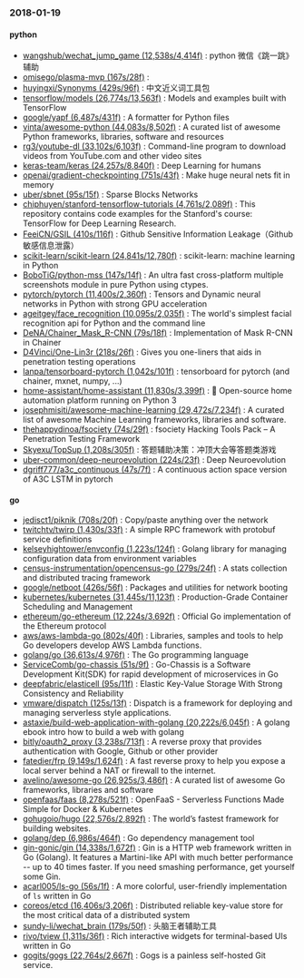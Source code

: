 ### 2018-01-19

#### python
* [wangshub/wechat_jump_game (12,538s/4,414f)](https://github.com/wangshub/wechat_jump_game) : python 微信《跳一跳》辅助
* [omisego/plasma-mvp (167s/28f)](https://github.com/omisego/plasma-mvp) : 
* [huyingxi/Synonyms (429s/96f)](https://github.com/huyingxi/Synonyms) : 中文近义词工具包
* [tensorflow/models (26,774s/13,563f)](https://github.com/tensorflow/models) : Models and examples built with TensorFlow
* [google/yapf (6,487s/431f)](https://github.com/google/yapf) : A formatter for Python files
* [vinta/awesome-python (44,083s/8,502f)](https://github.com/vinta/awesome-python) : A curated list of awesome Python frameworks, libraries, software and resources
* [rg3/youtube-dl (33,102s/6,103f)](https://github.com/rg3/youtube-dl) : Command-line program to download videos from YouTube.com and other video sites
* [keras-team/keras (24,257s/8,840f)](https://github.com/keras-team/keras) : Deep Learning for humans
* [openai/gradient-checkpointing (751s/43f)](https://github.com/openai/gradient-checkpointing) : Make huge neural nets fit in memory
* [uber/sbnet (95s/15f)](https://github.com/uber/sbnet) : Sparse Blocks Networks
* [chiphuyen/stanford-tensorflow-tutorials (4,761s/2,089f)](https://github.com/chiphuyen/stanford-tensorflow-tutorials) : This repository contains code examples for the Stanford's course: TensorFlow for Deep Learning Research.
* [FeeiCN/GSIL (410s/116f)](https://github.com/FeeiCN/GSIL) : Github Sensitive Information Leakage（Github敏感信息泄露）
* [scikit-learn/scikit-learn (24,841s/12,780f)](https://github.com/scikit-learn/scikit-learn) : scikit-learn: machine learning in Python
* [BoboTiG/python-mss (147s/14f)](https://github.com/BoboTiG/python-mss) : An ultra fast cross-platform multiple screenshots module in pure Python using ctypes.
* [pytorch/pytorch (11,400s/2,360f)](https://github.com/pytorch/pytorch) : Tensors and Dynamic neural networks in Python with strong GPU acceleration
* [ageitgey/face_recognition (10,095s/2,035f)](https://github.com/ageitgey/face_recognition) : The world's simplest facial recognition api for Python and the command line
* [DeNA/Chainer_Mask_R-CNN (79s/18f)](https://github.com/DeNA/Chainer_Mask_R-CNN) : Implementation of Mask R-CNN in Chainer
* [D4Vinci/One-Lin3r (218s/26f)](https://github.com/D4Vinci/One-Lin3r) : Gives you one-liners that aids in penetration testing operations
* [lanpa/tensorboard-pytorch (1,042s/101f)](https://github.com/lanpa/tensorboard-pytorch) : tensorboard for pytorch (and chainer, mxnet, numpy, ...)
* [home-assistant/home-assistant (11,830s/3,399f)](https://github.com/home-assistant/home-assistant) : 🏡 Open-source home automation platform running on Python 3
* [josephmisiti/awesome-machine-learning (29,472s/7,234f)](https://github.com/josephmisiti/awesome-machine-learning) : A curated list of awesome Machine Learning frameworks, libraries and software.
* [thehappydinoa/fsociety (74s/29f)](https://github.com/thehappydinoa/fsociety) : fsociety Hacking Tools Pack – A Penetration Testing Framework
* [Skyexu/TopSup (1,208s/305f)](https://github.com/Skyexu/TopSup) : 答题辅助决策：冲顶大会等答题类游戏
* [uber-common/deep-neuroevolution (224s/23f)](https://github.com/uber-common/deep-neuroevolution) : Deep Neuroevolution
* [dgriff777/a3c_continuous (47s/7f)](https://github.com/dgriff777/a3c_continuous) : A continuous action space version of A3C LSTM in pytorch

#### go
* [jedisct1/piknik (708s/20f)](https://github.com/jedisct1/piknik) : Copy/paste anything over the network
* [twitchtv/twirp (1,430s/33f)](https://github.com/twitchtv/twirp) : A simple RPC framework with protobuf service definitions
* [kelseyhightower/envconfig (1,223s/124f)](https://github.com/kelseyhightower/envconfig) : Golang library for managing configuration data from environment variables
* [census-instrumentation/opencensus-go (279s/24f)](https://github.com/census-instrumentation/opencensus-go) : A stats collection and distributed tracing framework
* [google/netboot (426s/56f)](https://github.com/google/netboot) : Packages and utilities for network booting
* [kubernetes/kubernetes (31,445s/11,123f)](https://github.com/kubernetes/kubernetes) : Production-Grade Container Scheduling and Management
* [ethereum/go-ethereum (12,224s/3,692f)](https://github.com/ethereum/go-ethereum) : Official Go implementation of the Ethereum protocol
* [aws/aws-lambda-go (802s/40f)](https://github.com/aws/aws-lambda-go) : Libraries, samples and tools to help Go developers develop AWS Lambda functions.
* [golang/go (36,613s/4,976f)](https://github.com/golang/go) : The Go programming language
* [ServiceComb/go-chassis (51s/9f)](https://github.com/ServiceComb/go-chassis) : Go-Chassis is a Software Development Kit(SDK) for rapid development of microservices in Go
* [deepfabric/elasticell (95s/11f)](https://github.com/deepfabric/elasticell) : Elastic Key-Value Storage With Strong Consistency and Reliability
* [vmware/dispatch (125s/13f)](https://github.com/vmware/dispatch) : Dispatch is a framework for deploying and managing serverless style applications.
* [astaxie/build-web-application-with-golang (20,222s/6,045f)](https://github.com/astaxie/build-web-application-with-golang) : A golang ebook intro how to build a web with golang
* [bitly/oauth2_proxy (3,238s/713f)](https://github.com/bitly/oauth2_proxy) : A reverse proxy that provides authentication with Google, Github or other provider
* [fatedier/frp (9,149s/1,624f)](https://github.com/fatedier/frp) : A fast reverse proxy to help you expose a local server behind a NAT or firewall to the internet.
* [avelino/awesome-go (26,925s/3,486f)](https://github.com/avelino/awesome-go) : A curated list of awesome Go frameworks, libraries and software
* [openfaas/faas (8,278s/521f)](https://github.com/openfaas/faas) : OpenFaaS - Serverless Functions Made Simple for Docker & Kubernetes
* [gohugoio/hugo (22,576s/2,892f)](https://github.com/gohugoio/hugo) : The world’s fastest framework for building websites.
* [golang/dep (6,986s/464f)](https://github.com/golang/dep) : Go dependency management tool
* [gin-gonic/gin (14,338s/1,672f)](https://github.com/gin-gonic/gin) : Gin is a HTTP web framework written in Go (Golang). It features a Martini-like API with much better performance -- up to 40 times faster. If you need smashing performance, get yourself some Gin.
* [acarl005/ls-go (56s/1f)](https://github.com/acarl005/ls-go) : A more colorful, user-friendly implementation of `ls` written in Go
* [coreos/etcd (16,406s/3,206f)](https://github.com/coreos/etcd) : Distributed reliable key-value store for the most critical data of a distributed system
* [sundy-li/wechat_brain (179s/50f)](https://github.com/sundy-li/wechat_brain) : 头脑王者辅助工具
* [rivo/tview (1,311s/36f)](https://github.com/rivo/tview) : Rich interactive widgets for terminal-based UIs written in Go
* [gogits/gogs (22,764s/2,667f)](https://github.com/gogits/gogs) : Gogs is a painless self-hosted Git service.

